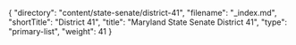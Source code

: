 {
  "directory": "content/state-senate/district-41",
  "filename": "_index.md",
  "shortTitle": "District 41",
  "title": "Maryland State Senate District 41",
  "type": "primary-list",
  "weight": 41
}

